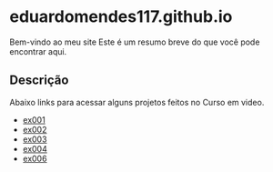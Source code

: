 # eduardomendes117.github.io

Bem-vindo ao meu site Este é um resumo breve do que você pode encontrar aqui.

## Descrição

 Abaixo links para acessar alguns projetos feitos no Curso em video.

- [ex001](https://eduardomendes117.github.io/html-css/exercicios/ex001/) 
- [ex002](https://eduardomendes117.github.io/html-css/exercicios/ex002/)
- [ex003](https://eduardomendes117.github.io/html-css/exercicios/ex003/)
- [ex004](https://eduardomendes117.github.io/html-css/exercicios/ex004/)
- [ex006](https://eduardomendes117.github.io/html-css/exercicios/ex006/)
